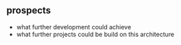 ## prospects

- what further development could achieve
- what further projects could be build on this architecture